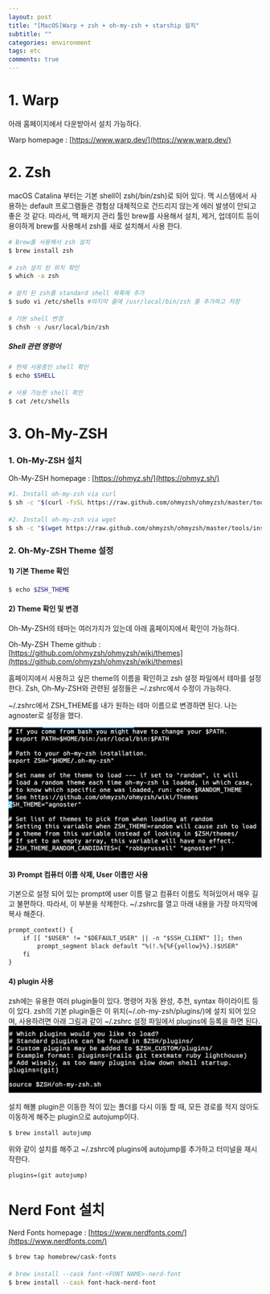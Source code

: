 ```yaml
---
layout: post
title: "[MacOS]Warp + zsh + oh-my-zsh + starship 설치"
subtitle: ""
categories: environment
tags: etc
comments: true
---
```


# 1. Warp

아래 홈페이지에서 다운받아서 설치 가능하다.

Warp homepage : [https://www.warp.dev/](https://www.warp.dev/)

# 2. Zsh

macOS Catalina 부터는 기본 shell이 zsh(/bin/zsh)로 되어 있다. 맥 시스템에서 사용하는 default 프로그램들은 경험상 대체적으로 건드리지 않는게 에러 발생이 안되고 좋은 것 같다.
따라서, 맥 패키지 관리 툴인 brew를 사용해서 설치, 제거, 업데이트 등이 용이하게 brew를 사용해서 zsh를 새로 설치해서 사용 한다.

```zsh
# Brew를 사용해서 zsh 설치
$ brew install zsh

# zsh 설치 된 위치 확인
$ which -a zsh

# 설치 된 zsh를 standard shell 목록에 추가
$ sudo vi /etc/shells #마지막 줄에 /usr/local/bin/zsh 를 추가하고 저장

# 기본 shell 변경
$ chsh -s /usr/local/bin/zsh
```

##### Shell 관련 명령어

```zsh
# 현재 사용중인 shell 확인
$ echo $SHELL

# 사용 가능한 shell 확인
$ cat /etc/shells
```

# 3. Oh-My-ZSH

### 1. Oh-My-ZSH 설치

Oh-My-ZSH homepage : [https://ohmyz.sh/](https://ohmyz.sh/)

```zsh
#1. Install oh-my-zsh via curl
$ sh -c "$(curl -fsSL https://raw.github.com/ohmyzsh/ohmyzsh/master/tools/install.sh)"

#2. Install oh-my-zsh via wget
$ sh -c "$(wget https://raw.github.com/ohmyzsh/ohmyzsh/master/tools/install.sh -O -)"
```

### 2. Oh-My-ZSH Theme 설정

#### 1) 기본 Theme 확인

```zsh
$ echo $ZSH_THEME
```

#### 2) Theme 확인 및 변경

Oh-My-ZSH의 테마는 여러가지가 있는데 아래 홈페이지에서 확인이 가능하다.

Oh-My-ZSH Theme github : [https://github.com/ohmyzsh/ohmyzsh/wiki/themes](https://github.com/ohmyzsh/ohmyzsh/wiki/themes)

홈페이지에서 사용하고 싶은 theme의 이름을 확인하고 zsh 설정 파일에서 테마를 설정한다.
Zsh, Oh-My-ZSH와 관련된 설정들은 ~/.zshrc에서 수정이 가능하다.

~/.zshrc에서 ZSH_THEME를 내가 원하는 테마 이름으로 변경하면 된다. 나는 agnoster로 설정을 했다.

![~/.zshrc_theme](/assets/img/post_image/Terminal/zshrc_theme.png)

#### 3) Prompt 컴퓨터 이름 삭제, User 이름만 사용

기본으로 설정 되어 있는 prompt에 user 이름 말고 컴퓨터 이름도 적혀있어서 매우 길고 불편하다. 따라서, 이 부분을 삭제한다.
~/.zshrc를 열고 아래 내용을 가장 마지막에 복사 해준다.

```vim
prompt_context() {
	if [[ "$USER" != "$DEFAULT_USER" || -n "$SSH_CLIENT" ]]; then
		prompt_segment black default "%(!.%{%F{yellow}%}.)$USER"
	fi
}
```

#### 4) plugin 사용

zsh에는 유용한 여러 plugin들이 있다. 명령어 자동 완성, 추천, syntax 하이라이트 등이 있다. zsh의 기본 plugin들은 이 위치(~/.oh-my-zsh/plugins/)에 설치 되어 있으며, 사용하려면 아래 그림과 같이 ~/.zshrc 설정 파일에서 plugins에 등록을 하면 된다.
![~/.zshrc_plugin](/assets/img/post_image/Terminal/zshrc_plugin.png)

설치 해볼 plugin은 이동한 적이 있는 폴더를 다시 이동 할 때, 모든 경로를 적지 않아도 이동하게 해주는 plugin으로 autojump이다.

```zsh
$ brew install autojump
```

위와 같이 설치를 해주고 ~/.zshrc에 plugins에 autojump를 추가하고 터미널을 재시작한다.

```vim
plugins=(git autojump)
```

# Nerd Font 설치

Nerd Fonts homepage : [https://www.nerdfonts.com/](https://www.nerdfonts.com/)

```zsh
$ brew tap homebrew/cask-fonts

# brew install --cask font-<FONT NAME>-nerd-font
$ brew install --cask font-hack-nerd-font
```

